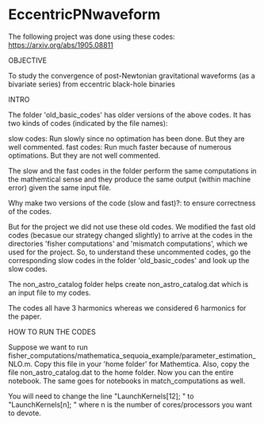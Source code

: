 # EccentricPNwaveform

The following project was done using these codes: https://arxiv.org/abs/1905.08811

OBJECTIVE

To study the convergence of post-Newtonian gravitational waveforms (as a bivariate series) from eccentric black-hole binaries



INTRO

The folder 'old_basic_codes' has older versions of the above codes. It has two kinds of codes (indicated by the file names):

slow codes: Run slowly since no optimation has been done. But they are well commented.
fast codes: Run much faster because of numerous optimations. But they are not well commented.

The slow and the fast codes in the folder perform the same computations in the mathemtical sense and they produce the same 
output (within machine error) given the same input file.

Why make two versions of the code (slow and fast)?: to ensure correctness of the codes.

But for the project we did not use these old codes. We modified the fast old codes (becasue our strategy changed slightly) to arrive at the codes in the directories 'fisher computations' and 'mismatch computations', which we used for the project. So, to understand these uncommented codes, go the corresponding slow codes in the folder 'old_basic_codes' and look
up the slow codes.

The non_astro_catalog folder helps create non_astro_catalog.dat which is an input file to my codes. 

The codes all have 3 harmonics whereas we considered 6 harmonics for the paper.



HOW TO RUN THE CODES

Suppose we want to run fisher_computations/mathematica_sequoia_example/parameter_estimation_NLO.m. Copy this file in your 'home folder' for Mathemtica. Also, copy the file non_astro_catalog.dat to the home folder. Now you can the entire notebook. The same goes for notebooks in match_computations as well. 

You will need to change the line "LaunchKernels[12]; " to "LaunchKernels[n]; " where n is the number of cores/processors you want to devote. 
